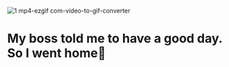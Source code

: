 
![1 mp4-ezgif com-video-to-gif-converter](https://github.com/user-attachments/assets/df031688-e84f-4b72-92b9-04e866a12d6b)
# My boss told me to have a good day. So I went home🖤
